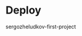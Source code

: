 <h1>Deploy</h1>
<a src="http://sergozheludkov-first-project.surge.sh/">sergozheludkov-first-project</a>

